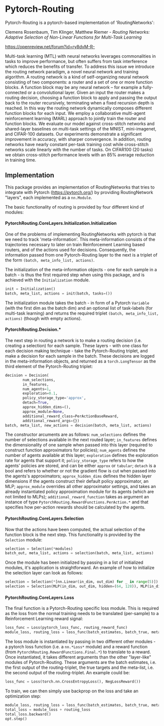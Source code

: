 # Pytorch-Routing
Pytorch-Routing is a pytorch-based implementation of 'RoutingNetworks':

Clemens Rosenbaum, Tim Klinger, Matthew Riemer - _Routing Networks: Adaptive Selection of Non-Linear Functions for Multi-Task Learning_

https://openreview.net/forum?id=ry8dvM-R-

Multi-task learning (MTL) with neural networks leverages commonalities in tasks to improve performance, but often suffers from task interference which reduces the benefits of transfer. To address this issue we introduce the routing network paradigm, a novel neural network and training algorithm. A routing network is a kind of self-organizing neural network consisting of two components: a router and a set of one or more function blocks. A function block may be any neural network – for example a fully-connected or a convolutional layer. Given an input the router makes a routing decision, choosing a function block to apply and passing the output back to the router recursively, terminating when a fixed recursion depth is reached. In this way the routing network dynamically composes different function blocks for each input. We employ a collaborative multi-agent reinforcement learning (MARL) approach to jointly train the router and function blocks. We evaluate our model against cross-stitch networks and shared-layer baselines on multi-task settings of the MNIST, mini-imagenet, and CIFAR-100 datasets. Our experiments demonstrate a significant improvement in accuracy, with sharper convergence. In addition, routing networks have nearly constant per-task training cost while cross-stitch networks scale linearly with the number of tasks. On CIFAR100 (20 tasks) we obtain cross-stitch performance levels with an 85% average reduction in training time.

## Implementation
This package provides an implementation of RoutingNetworks that tries to integrate with Pytorch (https://pytorch.org/) by providing RoutingNetwork "layers", each implemented as a `nn.Module`.

The basic functionality of routing is provided by four different kind of modules:

#### PytorchRouting.CoreLayers.Initialization.Initialization
One of the problems of implementing RoutingNetworks with pytorch is that we need to track 'meta-information'. This meta-information consists of the trajectories necessary to later on train Reinforcement Learning based routers, and of the actions used for decisions. Consequently, the information passed from one Pytorch-Routing layer to the next is a triplet of the form `(batch, meta_info_list, actions)`.

The initialization of the meta-information objects - one for each sample in a batch - is thus the first required step when using this package, and is achieved with the `Initialization` module.
```Python
init = Initialization()
batch, meta_list, actions = init(batch, tasks=())
```
The initialization module takes the batch - in form of a Pytorch `Variable` (with the first dim as the batch dim) and an optional list of task-labels (for multi-task learning) and returns the required triplet `(batch, meta_info_list, actions)` (though with empty actions).

#### PytorchRouting.Decision.*
The next step in routing a network is to make a routing decision (i.e. creating a selection) for each sample. These layers - with one class for each decision making technique - take the Pytorch-Routing triplet, and make a decision for each sample in the batch. These decisions are logged in the meta-information objects, and returned as a `torch.LongTensor` as the third element of the Pytorch-Routing triplet:

```Python
decision = Decision(
        num_selections,
        in_features,
        num_agents=1,
        exploration=0.1,
        policy_storage_type='approx',
        detach=True,
        approx_hidden_dims=(),
        approx_module=None,
        additional_reward_class=PerActionBaseReward,
        additional_reward_args={})
batch, meta_list, new_actions = decision(batch, meta_list, actions)
```
The constructor arcuments are as follows: `num_selections` defines the number of selections available in the next routed layer; `in_features` defines the dimensionality of one sample when passed into this layer (required to construct function approximators for policies); `num_agents` defines the number of agents available at this layer; `exploration` defines the exploration rate for agents that support it; `policy_storage_type` refers to how the agents' policies are stored, and can be either `approx` or `tabular`; `detach` is a bool and refers to whether or not the gradient flow is cut when passed into the agents's approximators; `approx_hidden_dims` defines the hidden layer dimensions if the agents construct their default policy approximator, an MLP; `approx_module` overrides all other approximator settings, and takes an already instantiated policy approximation module for its agents (which are not limited to MLPs); `additional_reward_function` takes as argument an instance of type `PytorchRouting.RewardFunctions.PerAction.*` and that specifies how per-action rewards should be calculated by the agents.

#### PytorchRouting.CoreLayers.Selection
Now that the actions have been computed, the actual selection of the function block is the next step. This functionality is provided by the `Selection` module:
```Python
selection = Selection(*modules)
batch_out, meta_list, actions = selection(batch, meta_list, actions)
```
Once the module has been initialized by passing in a list of initialized modules, it's application is straightforward. An example of how to initialize the selection layer can look as follows:
```Python
selection = Selection(*[nn.Linear(in_dim, out_dim) for _ in range(5)])  # for 5 different fully connected layers with the same number of parameterss
selection = Selection(MLP(in_dim, out_dim, hidden=(64, 128)), MLP(in_dim, out_dim, hidden=(64, 64)))  # for 2 different MLP's, with different number of parameters.
```

#### PytorchRouting.CoreLayers.Loss
The final function is a Pytorch-Routing specific loss module. This is required as the loss from the normal training needs to be translated (per-sample) to a Reinforcement Learning reward signal:
```Python
loss_func = Loss(pytorch_loss_func, routing_reward_func)
module_loss, routing_loss = loss_func(batch_estimates, batch_true, meta_list)
```
The loss module is instantiated by passing in two different other modules - a pytorch loss function (i.e. a `nn.*Loss*` module) and a reward function (from `PytorchRouting.RewardFunctions.Final.*`) to translate to a reward. Once instantiated, it takes different arguments than the other "layer-like" modules of Pytorch-Routing. These arguments are the batch estimates, i.e. the first output of the routing-triplet, the true targets and the meta-list, i.e. the second output of the routing-triplet. An example could be:
```Python
loss_func = Loss(torch.nn.CrossEntropyLoss(), NegLossReward())
```
To train, we can then simply use backprop on the loss and take an optimization step:
```Python
module_loss, routing_loss = loss_func(batch_estimates, batch_true, meta_list)
total_loss = module_loss + routing_loss
total_loss.backward()
opt.step()
```
